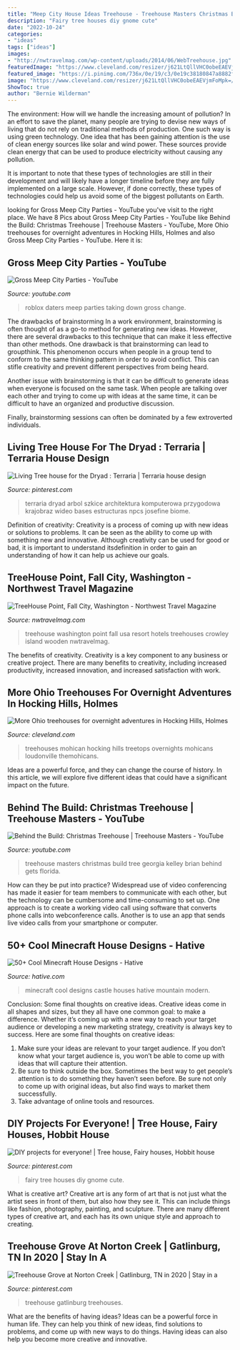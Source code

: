 ```yaml
---
title: "Meep City House Ideas Treehouse - Treehouse Masters Christmas Build Tree Georgia Kelley Brian Behind Gets Florida"
description: "Fairy tree houses diy gnome cute"
date: "2022-10-24"
categories:
- "ideas"
tags: ["ideas"]
images:
- "http://nwtravelmag.com/wp-content/uploads/2014/06/WebTreehouse.jpg"
featuredImage: "https://www.cleveland.com/resizer/j621LtQllVHC0obeEAEVjmFoMpk=/1280x0/smart/cloudfront-us-east-1.images.arcpublishing.com/advancelocal/4CDXQK32GBEEREA6MSR2BRCXKE.jpg"
featured_image: "https://i.pinimg.com/736x/0e/19/c3/0e19c38180847a8882fc623d0bedda09.jpg"
image: "https://www.cleveland.com/resizer/j621LtQllVHC0obeEAEVjmFoMpk=/1280x0/smart/cloudfront-us-east-1.images.arcpublishing.com/advancelocal/4CDXQK32GBEEREA6MSR2BRCXKE.jpg"
ShowToc: true
author: "Bernie Wilderman"
---
```



The environment: How will we handle the increasing amount of pollution?
In an effort to save the planet, many people are trying to devise new ways of living that do not rely on traditional methods of production. One such way is using green technology. 
One idea that has been gaining attention is the use of clean energy sources like solar and wind power. These sources provide clean energy that can be used to produce electricity without causing any pollution. 

It is important to note that these types of technologies are still in their development and will likely have a longer timeline before they are fully implemented on a large scale. However, if done correctly, these types of technologies could help us avoid some of the biggest pollutants on Earth.

	

		
looking for Gross Meep City Parties - YouTube you've visit to the right place. We have 8 Pics about Gross Meep City Parties - YouTube like Behind the Build: Christmas Treehouse | Treehouse Masters - YouTube, More Ohio treehouses for overnight adventures in Hocking Hills, Holmes and also Gross Meep City Parties - YouTube. Here it is:
		
    
## Gross Meep City Parties - YouTube

<img loading=lazy src="https://i.ytimg.com/vi/y8nktxFqcbA/maxresdefault.jpg" onerror="this.onerror=null;this.src='https://tse1.mm.bing.net/th?id=OIP.8IRzAjphN1iRsS7Q0f6rtwHaEK&amp;pid=15.1';" alt="Gross Meep City Parties - YouTube">

_Source: youtube.com_

>roblox daters meep parties taking down gross change. 

	

The drawbacks of brainstorming
In a work environment, brainstorming is often thought of as a go-to method for generating new ideas. However, there are several drawbacks to this technique that can make it less effective than other methods.
One drawback is that brainstorming can lead to groupthink. This phenomenon occurs when people in a group tend to conform to the same thinking pattern in order to avoid conflict. This can stifle creativity and prevent different perspectives from being heard.

Another issue with brainstorming is that it can be difficult to generate ideas when everyone is focused on the same task. When people are talking over each other and trying to come up with ideas at the same time, it can be difficult to have an organized and productive discussion.

Finally, brainstorming sessions can often be dominated by a few extroverted individuals.

    
## Living Tree House For The Dryad : Terraria | Terraria House Design

<img loading=lazy src="https://i.pinimg.com/736x/98/65/92/986592ba18ea6f583c829b20ea459110.jpg" onerror="this.onerror=null;this.src='https://tse2.mm.bing.net/th?id=OIP.ognsQB9-D2RQjLjqGRHrXAHaLa&amp;pid=15.1';" alt="Living Tree house for the Dryad : Terraria | Terraria house design">

_Source: pinterest.com_

>terraria dryad arbol szkice architektura komputerowa przygodowa krajobraz wideo bases estructuras npcs josefine biome. 

	

Definition of creativity:
Creativity is a process of coming up with new ideas or solutions to problems. It can be seen as the ability to come up with something new and innovative. Although creativity can be used for good or bad, it is important to understand itsdefinition in order to gain an understanding of how it can help us achieve our goals.

    
## TreeHouse Point, Fall City, Washington - Northwest Travel Magazine

<img loading=lazy src="http://nwtravelmag.com/wp-content/uploads/2014/06/WebTreehouse.jpg" onerror="this.onerror=null;this.src='https://tse3.mm.bing.net/th?id=OIP.R96B7Q_0YGBeAQ2evU3tjQHaEq&amp;pid=15.1';" alt="TreeHouse Point, Fall City, Washington - Northwest Travel Magazine">

_Source: nwtravelmag.com_

>treehouse washington point fall usa resort hotels treehouses crowley island wooden nwtravelmag. 

	

The benefits of creativity.
Creativity is a key component to any business or creative project. There are many benefits to creativity, including increased productivity, increased innovation, and increased satisfaction with work.

    
## More Ohio Treehouses For Overnight Adventures In Hocking Hills, Holmes

<img loading=lazy src="https://www.cleveland.com/resizer/j621LtQllVHC0obeEAEVjmFoMpk=/1280x0/smart/cloudfront-us-east-1.images.arcpublishing.com/advancelocal/4CDXQK32GBEEREA6MSR2BRCXKE.jpg" onerror="this.onerror=null;this.src='https://tse3.mm.bing.net/th?id=OIP.L6_SMhVHqGaAg6Bv0DtwigHaE8&amp;pid=15.1';" alt="More Ohio treehouses for overnight adventures in Hocking Hills, Holmes">

_Source: cleveland.com_

>treehouses mohican hocking hills treetops overnights mohicans loudonville themohicans. 

	

Ideas are a powerful force, and they can change the course of history. In this article, we will explore five different ideas that could have a significant impact on the future.

    
## Behind The Build: Christmas Treehouse | Treehouse Masters - YouTube

<img loading=lazy src="https://i.ytimg.com/vi/5u-ZkzFE86w/maxresdefault.jpg" onerror="this.onerror=null;this.src='https://tse4.mm.bing.net/th?id=OIP.y6cKuW5KB8rj__CVnob5jAHaEK&amp;pid=15.1';" alt="Behind the Build: Christmas Treehouse | Treehouse Masters - YouTube">

_Source: youtube.com_

>treehouse masters christmas build tree georgia kelley brian behind gets florida. 

	

How can they be put into practice?
Widespread use of video conferencing has made it easier for team members to communicate with each other, but the technology can be cumbersome and time-consuming to set up. One approach is to create a working video call using software that converts phone calls into webconference calls. Another is to use an app that sends live video calls from your smartphone or computer.

    
## 50+ Cool Minecraft House Designs - Hative

<img loading=lazy src="https://hative.com/wp-content/uploads/2014/02/minecraft-houses/castle-on-a-mountain-26.jpg" onerror="this.onerror=null;this.src='https://tse1.mm.bing.net/th?id=OIP.jOEcsY0aswwzB6xEm0ef0wHaEK&amp;pid=15.1';" alt="50+ Cool Minecraft House Designs - Hative">

_Source: hative.com_

>minecraft cool designs castle houses hative mountain modern. 

	

Conclusion: Some final thoughts on creative ideas.
Creative ideas come in all shapes and sizes, but they all have one common goal: to make a difference. Whether it’s coming up with a new way to reach your target audience or developing a new marketing strategy, creativity is always key to success. Here are some final thoughts on creative ideas: 
1. Make sure your ideas are relevant to your target audience. If you don’t know what your target audience is, you won’t be able to come up with ideas that will capture their attention. 
2. Be sure to think outside the box. Sometimes the best way to get people’s attention is to do something they haven’t seen before. Be sure not only to come up with original ideas, but also find ways to market them successfully. 
3. Take advantage of online tools and resources.

    
## DIY Projects For Everyone! | Tree House, Fairy Houses, Hobbit House

<img loading=lazy src="https://i.pinimg.com/736x/11/41/76/114176b4841709173cfafc77a36e9721--gnome-house-cute-fairy.jpg" onerror="this.onerror=null;this.src='https://tse1.mm.bing.net/th?id=OIP.4mnhGFEppn4Lehz8QjglTQHaJ4&amp;pid=15.1';" alt="DIY projects for everyone! | Tree house, Fairy houses, Hobbit house">

_Source: pinterest.com_

>fairy tree houses diy gnome cute. 

	

What is creative art?
Creative art is any form of art that is not just what the artist sees in front of them, but also how they see it. This can include things like fashion, photography, painting, and sculpture. There are many different types of creative art, and each has its own unique style and approach to creating.

    
## Treehouse Grove At Norton Creek | Gatlinburg, TN In 2020 | Stay In A

<img loading=lazy src="https://i.pinimg.com/736x/0e/19/c3/0e19c38180847a8882fc623d0bedda09.jpg" onerror="this.onerror=null;this.src='https://tse4.mm.bing.net/th?id=OIP.WTjsc_ex-_neeDb7PmnhTAHaEK&amp;pid=15.1';" alt="Treehouse Grove at Norton Creek | Gatlinburg, TN in 2020 | Stay in a">

_Source: pinterest.com_

>treehouse gatlinburg treehouses. 

	

What are the benefits of having ideas?
Ideas can be a powerful force in human life. They can help you think of new ideas, find solutions to problems, and come up with new ways to do things. Having ideas can also help you become more creative and innovative.

